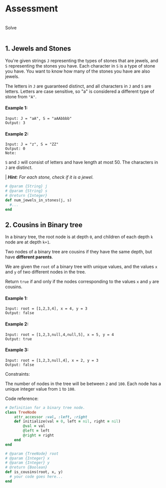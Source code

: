 # Assessment

&nbsp;
<br />
Solve
&nbsp;
<br />
&nbsp;
<br />

## 1. Jewels and Stones

You're given strings `J` representing the types of stones that are jewels, and `S` representing the stones you have.  Each character in `S` is a type of stone you have.  You want to know how many of the stones you have are also jewels.

The letters in `J` are guaranteed distinct, and all characters in `J` and `S` are letters. Letters are case sensitive, so "a" is considered a different type of stone from `"A"`.

#### Example 1:

```
Input: J = "aA", S = "aAAbbbb"
Output: 3

```

#### Example 2:
```
Input: J = "z", S = "ZZ"
Output: 0
Note:
````

`S` and `J` will consist of letters and have length at most 50.
The characters in `J` are distinct.

| _**Hint**: For each stone, check if it is a jewel._

```ruby
# @param {String} j
# @param {String} s
# @return {Integer}
def num_jewels_in_stones(j, s)
  #...
end
```

## 2. Cousins in Binary tree


In a binary tree, the root node is at depth `0`, and children of each depth `k` node are at depth `k+1`.

Two nodes of a binary tree are cousins if they have the same depth, but have **different parents**.

We are given the `root` of a binary tree with unique values, and the values `x` and `y` of two different nodes in the tree.

Return `true` if and only if the nodes corresponding to the values `x` and `y` are cousins.



#### Example 1:

```
Input: root = [1,2,3,4], x = 4, y = 3
Output: false

```

#### Example 2:
```
Input: root = [1,2,3,null,4,null,5], x = 5, y = 4
Output: true

```

#### Example 3:
```
Input: root = [1,2,3,null,4], x = 2, y = 3
Output: false
```

Constraints:

The number of nodes in the tree will be between `2` and `100`.
Each node has a unique integer value from `1` to `100`.


Code reference:

```ruby
# Definition for a binary tree node.
class TreeNode
    attr_accessor :val, :left, :right
    def initialize(val = 0, left = nil, right = nil)
        @val = val
        @left = left
        @right = right
    end
end

# @param {TreeNode} root
# @param {Integer} x
# @param {Integer} y
# @return {Boolean}
def is_cousins(root, x, y)
  # your code goes here...
end
```
